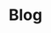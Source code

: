 ---
title: Blog
layout: posts
author_profile: true
read_time: false
comments: false
share: true
related: false
permalink: posts
---